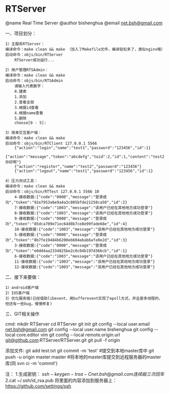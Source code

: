 RTServer
========

@name	Real Time Server
@author	bishenghua
@email	net.bsh@gmail.com


一、项目划分：

	1）主服务RTServer：
	编译命令：make clean && make （加入了Makefile文件，编译轻松多了，类似nginx哦）
	启动命令：objs/bin/RTServer
		RTServer成功运行...

	2）用户管理RTSAdmin：
	编译命令：make clean && make
	启动命令：objs/bin/RTSAdmin 
		请输入代表数字：
		0.建表
		1.添加
		2.查看全部
		3.根据id查看
		4.根据name查看
		5.删除
		choose[0 - 5]:

	3）简单交互客户端：
	编译命令：make clean && make
	启动命令：objs/bin/RTClient 127.0.0.1 5566
		{"action":"login","name":"test1","password":"123456","id":1}
		{"action":"message","token":"abcdefg","toid":2,"id":1,"content":"test2你好啊"}
		{"action":"register","name":"test2","password":"123456"}
		{"action":"logout","name":"test1","password":"123456","id":1}

	4）压力测试工具：
	编译命令：make clean && make
	启动命令：objs/bin/RTTest 127.0.0.1 5566 10
		4-接收数据:{"code":"0000","message":"登录成功","token":"92e7953a6e9a4a3c805bfde21258ca50","id":2}
		7-接收数据:{"code":"1003","message":"该用户已经在其他地方成功登录"}
		8-接收数据:{"code":"1003","message":"该用户已经在其他地方成功登录"}
		9-接收数据:{"code":"0000","message":"登录成功","token":"85dca709e71ec64d8b7ce8e99fade68e","id":4}
		10-接收数据:{"code":"1003","message":"该用户已经在其他地方成功登录"}
		5-接收数据:{"code":"0000","message":"登录成功","token":"8b7fe19484b6200eb604abab6afa9e2d","id":3}
		3-接收数据:{"code":"0000","message":"登录成功","token":"e0dd4aa2334825be2c0c04b197d366cb","id":1}
		6-接收数据:{"code":"1003","message":"该用户已经在其他地方成功登录"}
		11-接收数据:{"code":"1003","message":"该用户已经在其他地方成功登录"}
		12-接收数据:{"code":"1003","message":"该用户已经在其他地方成功登录"}



二、接下来要做：

	1）android客户端
	2）IOS客户端
	3）优化服务端(已经借助libevent，用bufferevent实现了epoll方式，并且是多线程的，但还有一些bug，慢慢修复)



三、GIT相关操作

cmd:
mkdir RTServer
cd RTServer
git init
git config --local user.email net.bsh@gmail.com
git config --local user.name bishenghua
git config --local core.editor vim
git config --local remote.origin.url git@github.com:RTServer/RTServer.git
git pull -f origin

添加文件:
git add test.txt
git commit -m 'test' #提交到本地master库中
git push -u origin master:master #将本地的master库提交到远程服务器的master库(同 svn ci -m 'commit')

注：
1.生成密钥：
$ssh-keygen -t rsa -C net.bsh@gmail.com
连续敲三次回车
2.$cat ~/.ssh/id_rsa.pub
将里面的内容添加到服务器上：https://github.com/settings/ssh

